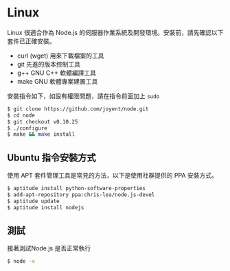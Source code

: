 # Linux

Linux 很適合作為 Node.js 的伺服器作業系統及開發環境。安裝前，請先確認以下套件已正確安裝。

* curl (wget) 用來下載檔案的工具
* git 先進的版本控制工具
* g++ GNU C++ 軟體編譯工具
* make GNU 軟體專案建置工具

安裝指令如下，如設有權限問題，請在指令前面加上 `sudo`

```bash
$ git clone https://github.com/joyent/node.git
$ cd node
$ git checkout v0.10.25
$ ./configure
$ make && make install
```

## Ubuntu 指令安裝方式

使用 APT 套件管理工具是常見的方法，以下是使用社群提供的 PPA 安裝方式。

```bash
$ aptitude install python-software-properties
$ add-apt-repository ppa:chris-lea/node.js-devel
$ aptitude update
$ aptitude install nodejs
```

## 測試

接著測試Node.js 是否正常執行

```bash
$ node -v
```
